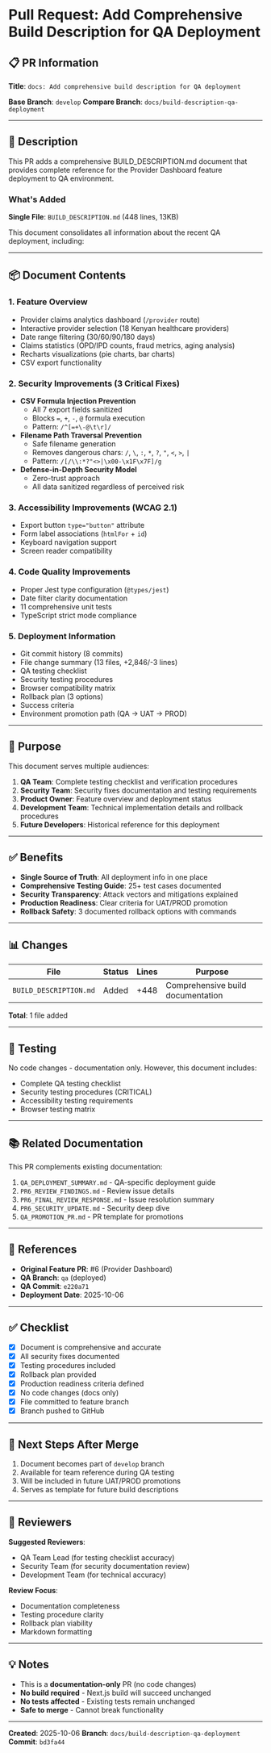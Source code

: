 # Pull Request: Add Comprehensive Build Description for QA Deployment

## 📋 PR Information

**Title**: `docs: Add comprehensive build description for QA deployment`

**Base Branch**: `develop`
**Compare Branch**: `docs/build-description-qa-deployment`

---

## 📝 Description

This PR adds a comprehensive BUILD_DESCRIPTION.md document that provides complete reference for the Provider Dashboard feature deployment to QA environment.

### What's Added

**Single File**: `BUILD_DESCRIPTION.md` (448 lines, 13KB)

This document consolidates all information about the recent QA deployment, including:

---

## 📦 Document Contents

### 1. Feature Overview
- Provider claims analytics dashboard (`/provider` route)
- Interactive provider selection (18 Kenyan healthcare providers)
- Date range filtering (30/60/90/180 days)
- Claims statistics (OPD/IPD counts, fraud metrics, aging analysis)
- Recharts visualizations (pie charts, bar charts)
- CSV export functionality

### 2. Security Improvements (3 Critical Fixes)
- **CSV Formula Injection Prevention**
  - All 7 export fields sanitized
  - Blocks `=`, `+`, `-`, `@` formula execution
  - Pattern: `/^[=+\-@\t\r]/`
- **Filename Path Traversal Prevention**
  - Safe filename generation
  - Removes dangerous chars: `/`, `\`, `:`, `*`, `?`, `"`, `<`, `>`, `|`
  - Pattern: `/[/\\:*?"<>|\x00-\x1F\x7F]/g`
- **Defense-in-Depth Security Model**
  - Zero-trust approach
  - All data sanitized regardless of perceived risk

### 3. Accessibility Improvements (WCAG 2.1)
- Export button `type="button"` attribute
- Form label associations (`htmlFor` + `id`)
- Keyboard navigation support
- Screen reader compatibility

### 4. Code Quality Improvements
- Proper Jest type configuration (`@types/jest`)
- Date filter clarity documentation
- 11 comprehensive unit tests
- TypeScript strict mode compliance

### 5. Deployment Information
- Git commit history (8 commits)
- File change summary (13 files, +2,846/-3 lines)
- QA testing checklist
- Security testing procedures
- Browser compatibility matrix
- Rollback plan (3 options)
- Success criteria
- Environment promotion path (QA → UAT → PROD)

---

## 🎯 Purpose

This document serves multiple audiences:

1. **QA Team**: Complete testing checklist and verification procedures
2. **Security Team**: Security fixes documentation and testing requirements
3. **Product Owner**: Feature overview and deployment status
4. **Development Team**: Technical implementation details and rollback procedures
5. **Future Developers**: Historical reference for this deployment

---

## ✅ Benefits

- **Single Source of Truth**: All deployment info in one place
- **Comprehensive Testing Guide**: 25+ test cases documented
- **Security Transparency**: Attack vectors and mitigations explained
- **Production Readiness**: Clear criteria for UAT/PROD promotion
- **Rollback Safety**: 3 documented rollback options with commands

---

## 📊 Changes

| File | Status | Lines | Purpose |
|------|--------|-------|---------|
| `BUILD_DESCRIPTION.md` | Added | +448 | Comprehensive build documentation |

**Total**: 1 file added

---

## 🧪 Testing

No code changes - documentation only. However, this document includes:
- Complete QA testing checklist
- Security testing procedures (CRITICAL)
- Accessibility testing requirements
- Browser testing matrix

---

## 📚 Related Documentation

This PR complements existing documentation:
1. `QA_DEPLOYMENT_SUMMARY.md` - QA-specific deployment guide
2. `PR6_REVIEW_FINDINGS.md` - Review issue details
3. `PR6_FINAL_REVIEW_RESPONSE.md` - Issue resolution summary
4. `PR6_SECURITY_UPDATE.md` - Security deep dive
5. `QA_PROMOTION_PR.md` - PR template for promotions

---

## 🔗 References

- **Original Feature PR**: #6 (Provider Dashboard)
- **QA Branch**: `qa` (deployed)
- **QA Commit**: `e220a71`
- **Deployment Date**: 2025-10-06

---

## ✅ Checklist

- [x] Document is comprehensive and accurate
- [x] All security fixes documented
- [x] Testing procedures included
- [x] Rollback plan provided
- [x] Production readiness criteria defined
- [x] No code changes (docs only)
- [x] File committed to feature branch
- [x] Branch pushed to GitHub

---

## 🚀 Next Steps After Merge

1. Document becomes part of `develop` branch
2. Available for team reference during QA testing
3. Will be included in future UAT/PROD promotions
4. Serves as template for future build descriptions

---

## 📧 Reviewers

**Suggested Reviewers**:
- QA Team Lead (for testing checklist accuracy)
- Security Team (for security documentation review)
- Development Team (for technical accuracy)

**Review Focus**:
- Documentation completeness
- Testing procedure clarity
- Rollback plan viability
- Markdown formatting

---

## 💡 Notes

- This is a **documentation-only** PR (no code changes)
- **No build required** - Next.js build will succeed unchanged
- **No tests affected** - Existing tests remain unchanged
- **Safe to merge** - Cannot break functionality

---

**Created**: 2025-10-06
**Branch**: `docs/build-description-qa-deployment`
**Commit**: `bd3fa44`
